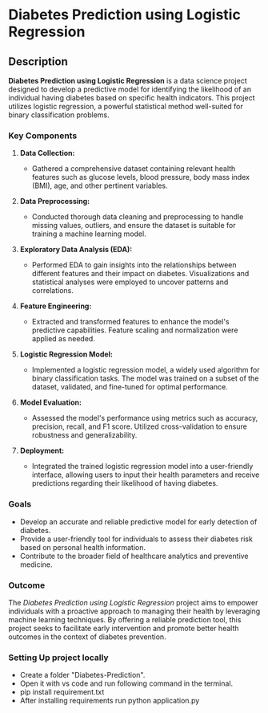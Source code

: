 # Diabetes Prediction using Logistic Regression

## Description

**Diabetes Prediction using Logistic Regression** is a data science project designed to develop a predictive model for identifying the likelihood of an individual having diabetes based on specific health indicators. This project utilizes logistic regression, a powerful statistical method well-suited for binary classification problems.

### Key Components

1. **Data Collection:**
   - Gathered a comprehensive dataset containing relevant health features such as glucose levels, blood pressure, body mass index (BMI), age, and other pertinent variables.

2. **Data Preprocessing:**
   - Conducted thorough data cleaning and preprocessing to handle missing values, outliers, and ensure the dataset is suitable for training a machine learning model.

3. **Exploratory Data Analysis (EDA):**
   - Performed EDA to gain insights into the relationships between different features and their impact on diabetes. Visualizations and statistical analyses were employed to uncover patterns and correlations.

4. **Feature Engineering:**
   - Extracted and transformed features to enhance the model's predictive capabilities. Feature scaling and normalization were applied as needed.

5. **Logistic Regression Model:**
   - Implemented a logistic regression model, a widely used algorithm for binary classification tasks. The model was trained on a subset of the dataset, validated, and fine-tuned for optimal performance.

6. **Model Evaluation:**
   - Assessed the model's performance using metrics such as accuracy, precision, recall, and F1 score. Utilized cross-validation to ensure robustness and generalizability.

7. **Deployment:**
   - Integrated the trained logistic regression model into a user-friendly interface, allowing users to input their health parameters and receive predictions regarding their likelihood of having diabetes.

### Goals

- Develop an accurate and reliable predictive model for early detection of diabetes.
- Provide a user-friendly tool for individuals to assess their diabetes risk based on personal health information.
- Contribute to the broader field of healthcare analytics and preventive medicine.

### Outcome

The *Diabetes Prediction using Logistic Regression* project aims to empower individuals with a proactive approach to managing their health by leveraging machine learning techniques. By offering a reliable prediction tool, this project seeks to facilitate early intervention and promote better health outcomes in the context of diabetes prevention.

### Setting Up project locally

- Create a folder "Diabetes-Prediction".
- Open it with vs code and run following command in the terminal.
- pip install requirement.txt
- After installing requirements run python application.py 